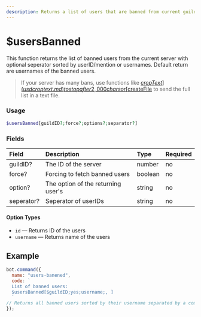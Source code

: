 ```yaml
---
description: Returns a list of users that are banned from current guild.
---
```


# $usersBanned

This function returns the list of banned users from the current server with optional seperator sorted by userID/mention or usernames. Default return are usernames of the banned users.

> If your server has many bans, use functions like [$cropText](usdcroptext.md) to stop after 2,000 chars or [$createFile](usdcreatefile.md) to send the full list in a text file.

### Usage

```php
$usersBanned[guildID?;force?;options?;separator?]
```

### Fields

| Field | Description | Type | Required |
| :--- | :--- | :--- | :--- |
| guildID? | The ID of the server | number | no |
| force? | Forcing to fetch banned users | boolean | no |
| option? | The option of the returning user's | string | no |
| seperator? | Seperator of userIDs | string | no |

#### Option Types

* `id` — Returns ID of the users
* `username` — Returns name of the users

## Example

```javascript
bot.command({
  name: "users-banened",
  code: `
  List of banned users:
  $usersBanned[$guildID;yes;username;, ]
  `
// Returns all banned users sorted by their username separated by a comma.
});
```

